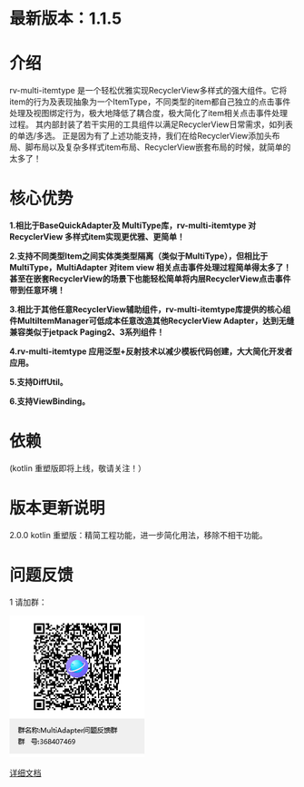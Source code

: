 # 最新版本：1.1.5
# 介绍

   rv-multi-itemtype
   是一个轻松优雅实现RecyclerView多样式的强大组件。它将item的行为及表现抽象为一个ItemType，不同类型的item都自己独立的点击事件处理及视图绑定行为，极大地降低了耦合度，极大简化了item相关点击事件处理过程。
   其内部封装了若干实用的工具组件以满足RecyclerView日常需求，如列表的单选/多选。
   正是因为有了上述功能支持，我们在给RecyclerView添加头布局、脚布局以及复杂多样式item布局、RecyclerView嵌套布局的时候，就简单的太多了！

# 核心优势
**1.相比于BaseQuickAdapter及 MultiType库，rv-multi-itemtype 对RecyclerView
多样式item实现更优雅、更简单！**

**2.支持不同类型Item之间实体类类型隔离（类似于MultiType），但相比于MultiType，MultiAdapter 对item view 相关点击事件处理过程简单得太多了！甚至在嵌套RecyclerView的场景下也能轻松简单将内层RecyclerView点击事件带到任意环境！**

**3.相比于其他任意RecyclerView辅助组件，rv-multi-itemtype库提供的核心组件MultiItemManager可低成本任意改造其他RecyclerView
Adapter，达到无缝兼容类似于jetpack Paging2、3系列组件！**

**4.rv-multi-itemtype 应用泛型+反射技术以减少模板代码创建，大大简化开发者应用。**

**5.支持DiffUtil。**

**6.支持ViewBinding。**


# 依赖
(kotlin 重塑版即将上线，敬请关注！） 




# 版本更新说明
2.0.0 kotlin 重塑版：精简工程功能，进一步简化用法，移除不相干功能。


# 问题反馈
 1 请加群：

![问题反馈群群聊二维码.png](image/MultiAdapter问题反馈群群聊二维码.png)

[详细文档](https://www.jianshu.com/p/5bc618cb1c1d)
